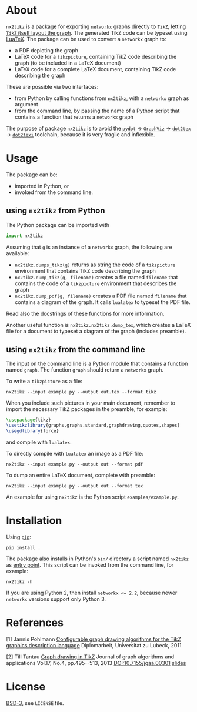About
=====

`nx2tikz` is a package for exporting [`networkx`](https://networkx.github.io/)
graphs directly to [`TikZ`](https://en.wikipedia.org/wiki/PGF/TikZ), letting
[`TikZ` itself layout the graph](http://dx.doi.org/10.7155/jgaa.00301).
The generated TikZ code can be typeset using [LuaTeX](
    https://en.wikipedia.org/wiki/LuaTeX).
The package can be used to convert a `networkx` graph to:
- a PDF depicting the graph
- LaTeX code for a `tikzpicture`, containing TikZ code describing the graph
  (to be included in a LaTeX document)
- LaTeX code for a complete LaTeX document,
  containing TikZ code describing the graph

These are possible via two interfaces:
- from Python by calling functions from `nx2tikz`, with a `networkx` graph
  as argument
- from the command line, by passing the name of a Python script that contains
  a function that returns a `networkx` graph

The purpose of package `nx2tikz` is to avoid the
[`pydot`](https://code.google.com/p/pydot/) ->
[`GraphViz`](https://en.wikipedia.org/wiki/PGF/TikZ) ->
[`dot2tex`](https://github.com/kjellmf/dot2tex) ->
[`dot2texi`](https://github.com/kjellmf/dot2texisty) toolchain,
because it is very fragile and inflexible.


Usage
=====

The package can be:
- imported in Python, or
- invoked from the command line.


## using `nx2tikz` from Python

The Python package can be imported with

```python
import nx2tikz
```

Assuming that `g` is an instance of a `networkx` graph, the following are
available:
- `nx2tikz.dumps_tikz(g)` returns as string the code of a `tikzpicture`
  environment that contains TikZ code describing the graph
- `nx2tikz.dump_tikz(g, filename)` creates a file named `filename` that
  contains the code of a `tikzpicture` environment that describes the graph
- `nx2tikz.dump_pdf(g, filename)` creates a PDF file named `filename` that
  contains a diagram of the graph. It calls `lualatex` to typeset the PDF file.

Read also the docstrings of these functions for more information.

Another useful function is `nx2tikz.nx2tikz.dump_tex`, which creates a LaTeX
file for a document to typeset a diagram of the graph (includes preamble).


## using `nx2tikz` from the command line

The input on the command line is a Python module that contains a function
named `graph`. The function `graph` should return a `networkx` graph.

To write a `tikzpicture` as a file:

```shell
nx2tikz --input example.py --output out.tex --format tikz
```

When you include such pictures in your main document, remember to import the
necessary TikZ packages in the preamble, for example:

```latex
\usepackage{tikz}
\usetikzlibrary{graphs,graphs.standard,graphdrawing,quotes,shapes}
\usegdlibrary{force}
```

and compile with `lualatex`.

To directly compile with `lualatex` an image as a PDF file:

```shell
nx2tikz --input example.py --output out --format pdf
```

To dump an entire LaTeX document, complete with preamble:

```shell
nx2tikz --input example.py --output out --format tex
```

An example for using `nx2tikz` is the Python script `examples/example.py`.


Installation
============

Using [`pip`](https://pip.pypa.io/):

```shell
pip install .
```

The package also installs in Python's `bin/` directory a script named `nx2tikz`
as [entry point](
    https://setuptools.readthedocs.io/en/latest/userguide/entry_point.html).
This script can be invoked from the command line, for example:

```shell
nx2tikz -h
```

If you are using Python 2, then install `networkx <= 2.2`,
because newer `networkx` versions support only Python 3.


References
==========

[1] Jannis Pohlmann
    [Configurable graph drawing algorithms for the TikZ graphics description language](http://www.tcs.uni-luebeck.de/downloads/papers/2011/2011-configurable-graph-drawing-algorithms-jannis-pohlmann.pdf)
    Diplomarbeit, Universitat zu Lubeck, 2011

[2] Till Tantau
    [Graph drawing in TikZ](http://www.emis.de/journals/JGAA/accepted/2013/Tantau2013.17.4.pdf)
    Journal of graph algorithms and applications
    Vol.17, No.4, pp.495--513, 2013
    [DOI:10.7155/jgaa.00301](http://dx.doi.org/10.7155/jgaa.00301)
    [slides](http://www.tcs.uni-luebeck.de/downloads/mitarbeiter/tantau/2012-gd-presentation.pdf)


License
=======

[BSD-3](http://opensource.org/licenses/BSD-3-Clause), see `LICENSE` file.
